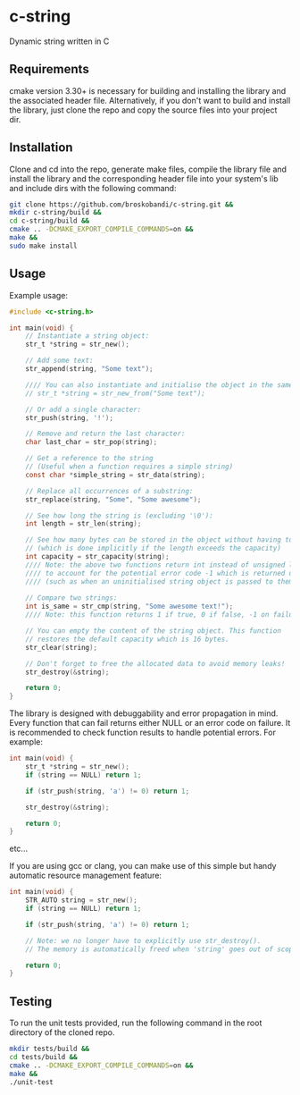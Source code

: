 # c-string
Dynamic string written in C

## Requirements
cmake version 3.30+ is necessary for building and installing the library and the associated header file. Alternatively, if you don't want to build and install the library, just clone the repo and copy the source files into your project dir.

## Installation
Clone and cd into the repo, generate make files, compile the library file and install the library and the corresponding header file into your system's lib and include dirs with the following command:
```bash
git clone https://github.com/broskobandi/c-string.git &&
mkdir c-string/build &&
cd c-string/build &&
cmake .. -DCMAKE_EXPORT_COMPILE_COMMANDS=on &&
make &&
sudo make install
```

## Usage
Example usage:
```c
#include <c-string.h>

int main(void) {
	// Instantiate a string object:
	str_t *string = str_new();

	// Add some text:
	str_append(string, "Some text");

	//// You can also instantiate and initialise the object in the same time:
	// str_t *string = str_new_from("Some text");

	// Or add a single character:
	str_push(string, '!');

	// Remove and return the last character:
	char last_char = str_pop(string);

	// Get a reference to the string
	// (Useful when a function requires a simple string)
	const char *simple_string = str_data(string);

	// Replace all occurrences of a substring:
	str_replace(string, "Some", "Some awesome");

	// See how long the string is (excluding '\0'):
	int length = str_len(string);

	// See how many bytes can be stored in the object without having to use realloc
	// (which is done implicitly if the length exceeds the capacity)
	int capacity = str_capacity(string);
	//// Note: the above two functions return int instead of unsigned long or size_t
	//// to account for the potential error code -1 which is returned upon failure
	//// (such as when an uninitialised string object is passed to them)
	
	// Compare two strings:
	int is_same = str_cmp(string, "Some awesome text!");
	//// Note: this function returns 1 if true, 0 if false, -1 on failure

	// You can empty the content of the string object. This function
	// restores the default capacity which is 16 bytes.
	str_clear(string);

	// Don't forget to free the allocated data to avoid memory leaks!
	str_destroy(&string);

	return 0;
}
```

The library is designed with debuggability and error propagation in mind. Every function that can fail returns either NULL or an error code on failure. It is recommended to check function results to handle potential errors. For example:
```c
int main(void) {
    str_t *string = str_new();
    if (string == NULL) return 1;

    if (str_push(string, 'a') != 0) return 1;

    str_destroy(&string);

    return 0;
}
```
etc...

If you are using gcc or clang, you can make use of this simple but handy automatic resource management feature:
```c
int main(void) {
    STR_AUTO string = str_new();
    if (string == NULL) return 1;

    if (str_push(string, 'a') != 0) return 1;

    // Note: we no longer have to explicitly use str_destroy(). 
    // The memory is automatically freed when 'string' goes out of scope.

    return 0;
}
```
## Testing
To run the unit tests provided, run the following command in the root directory of the cloned repo.
```bash
mkdir tests/build &&
cd tests/build &&
cmake .. -DCMAKE_EXPORT_COMPILE_COMMANDS=on &&
make &&
./unit-test
```
